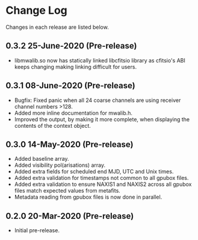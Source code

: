 # Change Log
Changes in each release are listed below.

## 0.3.2 25-June-2020 (Pre-release)
* libmwalib.so now has statically linked libcfitsio library as cfitsio's ABI keeps changing making linking difficult for users.

## 0.3.1 08-June-2020 (Pre-release)
* Bugfix: Fixed panic when all 24 coarse channels are using receiver channel numbers >128.
* Added more inline documentation for mwalib.h.
* Improved the output, by making it more complete, when displaying the contents of the context object.

## 0.3.0 14-May-2020 (Pre-release)
* Added baseline array.
* Added visibility pol(arisations) array.
* Added extra fields for scheduled end MJD, UTC and Unix times.
* Added extra validation for timestamps not common to all gpubox files.
* Added extra validation to ensure NAXIS1 and NAXIS2 across all gpubox files match expected values from metafits.
* Metadata reading from gpubox files is now done in parallel.

## 0.2.0 20-Mar-2020 (Pre-release)
* Initial pre-release.